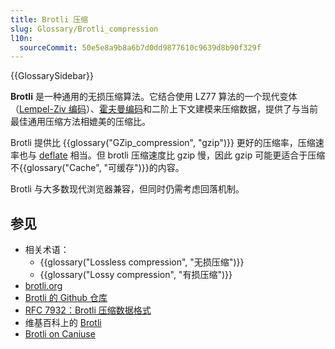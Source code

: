 ```yaml
---
title: Brotli 压缩
slug: Glossary/Brotli_compression
l10n:
  sourceCommit: 50e5e8a9b8a6b7d0dd9877610c9639d8b90f329f
---
```


{{GlossarySidebar}}

**Brotli** 是一种通用的无损压缩算法。它结合使用 LZ77 算法的一个现代变体（[Lempel-Ziv 编码](https://zh.wikipedia.org/wiki/LZ77与LZ78#L277)）、[霍夫曼编码](https://rosettacode.org/wiki/Huffman_coding)和二阶上下文建模来压缩数据，提供了与当前最佳通用压缩方法相媲美的压缩比。

Brotli 提供比 {{glossary("GZip_compression", "gzip")}} 更好的压缩率，压缩速率也与 [deflate](https://en.wikipedia.org/wiki/Deflate) 相当。但 brotli 压缩速度比 gzip 慢，因此 gzip 可能更适合于压缩不{{glossary("Cache", "可缓存")}}的内容。

Brotli 与大多数现代浏览器兼容，但同时仍需考虑回落机制。

## 参见

- 相关术语：
  - {{glossary("Lossless compression", "无损压缩")}}
  - {{glossary("Lossy compression", "有损压缩")}}
- [brotli.org](https://brotli.org/)
- [Brotli 的 Github 仓库](https://github.com/google/brotli)
- [RFC 7932：Brotli 压缩数据格式](https://datatracker.ietf.org/html/rfc7932)
- 维基百科上的 [Brotli](https://zh.wikipedia.org/wiki/Brotli)
- [Brotli on Caniuse](https://caniuse.com/#feat=brotli)
